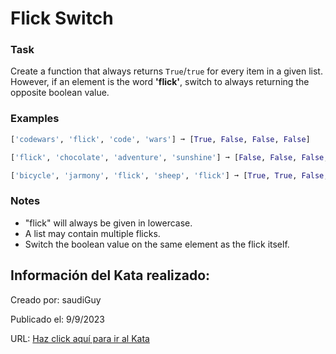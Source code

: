 # Flick Switch
### Task

Create a function that always returns `True`/`true` for every item in a given list.  
However, if an element is the word **'flick'**, switch to always returning the opposite boolean value.

### Examples

```python
['codewars', 'flick', 'code', 'wars'] ➞ [True, False, False, False]

['flick', 'chocolate', 'adventure', 'sunshine'] ➞ [False, False, False, False]

['bicycle', 'jarmony', 'flick', 'sheep', 'flick'] ➞ [True, True, False, False, True]
```

### Notes

- "flick" will always be given in lowercase.
- A list may contain multiple flicks.
- Switch the boolean value on the same element as the flick itself.

## Información del Kata realizado:
Creado por: saudiGuy

Publicado el: 9/9/2023

URL: [Haz click aquí para ir al Kata](https://www.codewars.com/kata/64fbfe2618692c2018ebbddb)